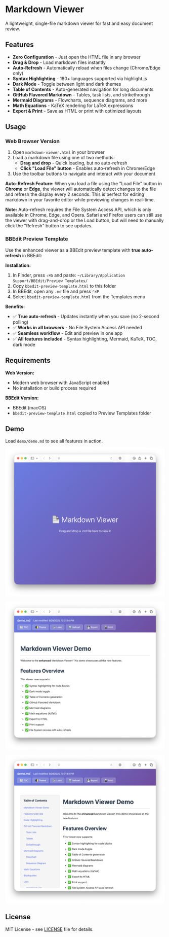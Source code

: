 # Markdown Viewer

A lightweight, single-file markdown viewer for fast and easy document review.

## Features

- **Zero Configuration** - Just open the HTML file in any browser
- **Drag & Drop** - Load markdown files instantly
- **Auto-Refresh** - Automatically reload when files change (Chrome/Edge only)
- **Syntax Highlighting** - 180+ languages supported via highlight.js
- **Dark Mode** - Toggle between light and dark themes
- **Table of Contents** - Auto-generated navigation for long documents
- **GitHub Flavored Markdown** - Tables, task lists, and strikethrough
- **Mermaid Diagrams** - Flowcharts, sequence diagrams, and more
- **Math Equations** - KaTeX rendering for LaTeX expressions
- **Export & Print** - Save as HTML or print with optimized layouts

## Usage

### Web Browser Version

1. Open `markdown-viewer.html` in your browser
2. Load a markdown file using one of two methods:
   - **Drag and drop** - Quick loading, but no auto-refresh
   - **Click "Load File" button** - Enables auto-refresh in Chrome/Edge
3. Use the toolbar buttons to navigate and interact with your document

**Auto-Refresh Feature:** When you load a file using the "Load File" button in **Chrome** or **Edge**, the viewer will automatically detect changes to the file and refresh the display every 2 seconds. This is perfect for editing markdown in your favorite editor while previewing changes in real-time.

**Note:** Auto-refresh requires the File System Access API, which is only available in Chrome, Edge, and Opera. Safari and Firefox users can still use the viewer with drag-and-drop or the Load button, but will need to manually click the "Refresh" button to see updates.

### BBEdit Preview Template

Use the enhanced viewer as a BBEdit preview template with **true auto-refresh** in BBEdit:

**Installation:**
1. In Finder, press `⇧⌘G` and paste: `~/Library/Application Support/BBEdit/Preview Templates/`
2. Copy `bbedit-preview-template.html` to this folder
3. In BBEdit, open any `.md` file and press `⌃⌘P`
4. Select `bbedit-preview-template.html` from the Templates menu

**Benefits:**
- ✅ **True auto-refresh** - Updates instantly when you save (no 2-second polling)
- ✅ **Works in all browsers** - No File System Access API needed
- ✅ **Seamless workflow** - Edit and preview in one app
- ✅ **All features included** - Syntax highlighting, Mermaid, KaTeX, TOC, dark mode

## Requirements

**Web Version:**
- Modern web browser with JavaScript enabled
- No installation or build process required

**BBEdit Version:**
- BBEdit (macOS)
- `bbedit-preview-template.html` copied to Preview Templates folder

## Demo

Load `demo/demo.md` to see all features in action.

![Landing Page](images/01.png)

![Light Mode View](images/02.png)

![Dark Mode View](images/03.png)

## License

MIT License - see [LICENSE](LICENSE) file for details.